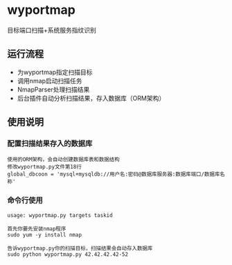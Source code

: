 # wyportmap
目标端口扫描+系统服务指纹识别

运行流程
-----------------------------------
* 为wyportmap指定扫描目标
* 调用nmap启动扫描任务
* NmapParser处理扫描结果
* 后台插件自动分析扫描结果，存入数据库（ORM架构）

使用说明
-----------------------------------
### 配置扫描结果存入的数据库
    使用的ORM架构，会自动创建数据库表和数据结构
    修改wyportmap.py文件第18行
    global_dbcoon = 'mysql+mysqldb://用户名:密码@数据库服务器:数据库端口/数据库名称'

### 命令行使用
    usage: wyportmap.py targets taskid
    
    首先你要先安装nmap程序
    sudo yum -y install nmap
    
    告诉wyportmap.py你的扫描目标，扫描结果会自动存入数据库
    sudo python wyportmap.py 42.42.42.42-52
    
